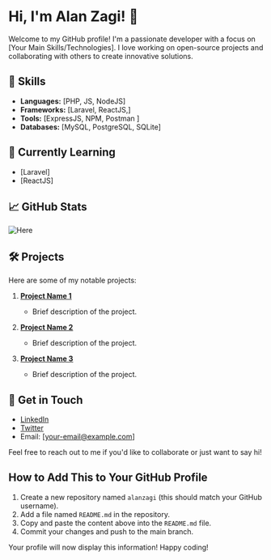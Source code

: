 # Hi, I'm Alan Zagi! 👋

Welcome to my GitHub profile! I'm a passionate developer with a focus on [Your Main Skills/Technologies]. I love working on open-source projects and collaborating with others to create innovative solutions.

## 🔧 Skills
- **Languages:** [PHP, JS, NodeJS]
- **Frameworks:** [Laravel, ReactJS,]
- **Tools:** [ExpressJS, NPM, Postman ]
- **Databases:** [MySQL, PostgreSQL, SQLite]

## 🌱 Currently Learning
- [Laravel]
- [ReactJS]

## 📈 GitHub Stats
![Here](https://github-readme-stats.vercel.app/api?username=alanzagi&show_icons=true&theme=radical)

## 🛠️ Projects
Here are some of my notable projects:

1. **[Project Name 1](link-to-your-project)**
   - Brief description of the project.

2. **[Project Name 2](link-to-your-project)**
   - Brief description of the project.

3. **[Project Name 3](link-to-your-project)**
   - Brief description of the project.

## 💬 Get in Touch
- [LinkedIn](your-linkedin-profile)
- [Twitter](your-twitter-handle)
- Email: [your-email@example.com]

Feel free to reach out to me if you'd like to collaborate or just want to say hi!

## How to Add This to Your GitHub Profile

1. Create a new repository named `alanzagi` (this should match your GitHub username).
2. Add a file named `README.md` in the repository.
3. Copy and paste the content above into the `README.md` file.
4. Commit your changes and push to the main branch.

Your profile will now display this information! Happy coding!
